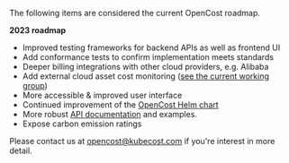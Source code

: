 The following items are considered the current OpenCost roadmap.

__2023 roadmap__

* Improved testing frameworks for backend APIs as well as frontend UI
* Add conformance tests to confirm implementation meets standards
* Deeper billing integrations with other cloud providers, e.g. Alibaba
* Add external cloud asset cost monitoring ([see the current working group](https://docs.google.com/document/d/1-d-Vvy1VGHW0sXKiTjTplIUEnrElIlnfMU8sUpEehlA/edit#heading=h.vmcygvd1xmbm))
* More accessible & improved user interface
* Continued improvement of the [OpenCost Helm chart](https://github.com/opencost/opencost-helm-chart)
* More robust [API documentation](https://www.opencost.io/api) and examples.
* Expose carbon emission ratings

Please contact us at opencost@kubecost.com if you're interest in more detail.
